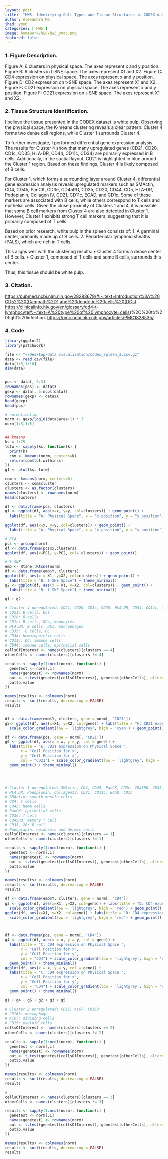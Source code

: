```yaml
---
layout: post
title:  "HW5: Identifying Cell Types and Tissue Structures in CODEX data"
author: Alexandra Mo
jhed: ymo6
categories: [ HW5 ]
image: homework/hw5/hw5_ymo6.png
featured: false
---
```


### 1. Figure Description. 
Figure A: 6 clusters in physical space. The axes represent x and y position.
Figure B: 6 clusters in t-SNE space. The axes represent X1 and X2.
Figure C: CD4 expression on physical space. The axes represent x and y position.
Figure D: CD2 expression on t-SNE space. The axes represent X1 and X2.
Figure E: CD21 expression on physical space. The axes represent x and y position.
Figure F: CD21 expression on t-SNE space. The axes represent X1 and X2.
 

### 2. Tissue Structure Identification. 
I believe the tissue presented in the CODEX dataset is white pulp. Observing the physical space, the K-means clustering reveals a clear pattern: Cluster 4 forms two dense cell regions, while Cluster 1 surrounds Cluster 4.

To further investigate, I performed differential gene expression analysis. The results for Cluster 4 show that many upregulated genes (CD21, CD20, CD1c, CD35, HLA-DR, CD44, CD11c, CD34) are primarily expressed in B cells. Additionally, in the spatial layout, CD21 is highlighted in blue around the Cluster 1 region. Based on these findings, Cluster 4 is likely composed of B cells.

For Cluster 1, which forms a surrounding layer around Cluster 4, differential gene expression analysis reveals upregulated markers such as SMActin, CD4, CD45, PanCK, CD3e, CD45RO, CD35, CD20, CD44, CD5, HLA-DR, Podoplanin, Collagen IV, CD21, CD11c, ECAD, and CD1c. Some of these markers are associated with B cells, while others correspond to T cells and epithelial cells. Given the close proximity of Clusters 1 and 4, it is possible that some B cell markers from Cluster 4 are also detected in Cluster 1. However, Cluster 1 exhibits strong T cell markers, suggesting that it is primarily composed of T cells

Based on prior research, white pulp in the spleen consists of:
	1.	A germinal center, primarily made up of B cells.
	2.	Periarteriolar lymphoid sheaths (PALS), which are rich in T cells.

This aligns well with the clustering results:
	•	Cluster 4 forms a dense center of B cells.
	•	Cluster 1, composed of T cells and some B cells, surrounds this center.

Thus, this tissue should be white pulp.


### 3. Citation.

https://pubmed.ncbi.nlm.nih.gov/28283679/#:~:text=Introduction%3A%20CD52%20(Campath%2D1,and%20dendritic%20cells%20(DCs).
https://clinicalinfo.hiv.gov/en/glossary/cd4-t-lymphocyte#:~:text=A%20type%20of%20lymphocyte.,cells)%2C%20to%20fight%20infection.
https://pmc.ncbi.nlm.nih.gov/articles/PMC1828535/

### 4. Code 

```r
library(ggplot2)
library(patchwork)

file <- "~/Desktop/data visualization/codex_spleen_3.csv.gz"
data <- read.csv(file)
data[1:5,1:10]
dim(data)


pos <- data[, 2:3]
rownames(pos) <- data$X
gexp <- data[, 5:ncol(data)]
rownames(gexp) <- data$X
head(gexp)
head(pos)

# normalization 
norm <- gexp/log10(data$area+1) * 3
norm[1:5,1:5]


## kmeans
ks = 1:25
totw <- sapply(ks, function(k) {
  print(k)
  com <- kmeans(norm, centers=k)
  return(com$tot.withinss)
})
g1 <- plot(ks, totw)

com <- kmeans(norm, centers=6)
clusters <- com$cluster
clusters <- as.factor(clusters) 
names(clusters) <- rownames(norm)
head(clusters)

df <- data.frame(pos, clusters)
g1 <- ggplot(df, aes(x=x, y=y, col=clusters)) + geom_point() + 
  labs(title = "A: Physical Space", x = "x position", y = "y position")+ theme_minimal()

ggplot(df, aes(x=x, y=y, col=clusters)) + geom_point() + 
  labs(title = "A: Physical Space", x = "x position", y = "y position") + theme_minimal()

# PCA
pcs <- prcomp(norm)
df <- data.frame(pcs$x,clusters)
ggplot(df, aes(x=PC1, y=PC2, col= clusters)) + geom_point()

# t-SNE
emb <- Rtsne::Rtsne(norm)
df <- data.frame(emb$Y, clusters)
ggplot(df, aes(x = X1, y=X2, col=clusters)) + geom_point() + 
  labs(title = "B: t-SNE Space") + theme_minimal()
g2 <- ggplot(df, aes(x = X1, y=X2, col=clusters)) + geom_point() + 
  labs(title = "B: t-SNE Space") + theme_minimal()

g1 + g2

# Cluster 4 unregulated: CD21, CD20, CD1c, CD35, HLA.DR, CD44, CD11c, CD34
# CD21: B cells, DCs
# CD20: B cells
# CD1c: B cells, DCs, monocytes
# HLA.DR: B cells, DCs, macrophages 
# CD35:  B cells, DC
# CD34: hematopoietic cells 
# CD11c: DC, immune cells
# CD44: immune cells, epithelial cells
cellsOfInterest <- names(clusters)[clusters == 4]
otherCells <- names(clusters)[clusters != 4]

results <- sapply(1:ncol(norm), function(i) {
  genetest <- norm[,i]
  names(genetest) <- rownames(norm)
  out <- t.test(genetest[cellsOfInterest], genetest[otherCells], alternative = 'greater')
  out$p.value
})

names(results) <- colnames(norm)
results <- sort(results, decreasing = FALSE)
results


df <- data.frame(emb$Y, clusters, gene = norm[, 'CD21'])
g5<- ggplot(df, aes(x=X1, y=X2, col=gene)) + labs(title = "F: CD21 expression on t-SNE Space", col = "CD21") +  
  scale_color_gradient(low = 'lightgrey', high = 'cyan') + geom_point() + theme_minimal()

df <- data.frame(pos, gene = norm[, 'CD21'])
g6 <- ggplot(df, aes(x = x, y = y, col = gene)) + 
  labs(title = "E: CD21 expression on Physical Space ", 
       x = "Cell Position for x",
       y = "Cell Position for y", 
       col = "CD21") + scale_color_gradient(low = 'lightgrey', high = 'cyan') +
  geom_point() + theme_minimal()




# Cluster 1 unregulated: SMActin, CD4, CD45, PanCK, CD3e, CD45RO, CD35, CD20, CD44, CD5
# HLA.DR, Podoplanin, CollagenIV, CD21, CD11c, ECAD, CD1c
# SMActin: smooth muscle cells 
# CD4: T cells
# CD45: hema cells
# PanCK: epithelial cells
# CD3e: T cell
# CD45RO: memory T cell
# CD35, 20: B cell
# Podoplanin: epidermis and dermis cells
cellsOfInterest <- names(clusters)[clusters == 1]
otherCells <- names(clusters)[clusters != 1]

results <- sapply(1:ncol(norm), function(i) {
  genetest <- norm[,i]
  names(genetest) <- rownames(norm)
  out <- t.test(genetest[cellsOfInterest], genetest[otherCells], alternative = 'greater')
  out$p.value
})

names(results) <- colnames(norm)
results <- sort(results, decreasing = FALSE)
results

df <- data.frame(emb$Y, clusters, gene = norm[, 'CD4'])
g3 <- ggplot(df, aes(x=X1, y=X2, col=gene)) + labs(title = "D: CD4 expression on t-SNE Space", col = "CD4") +  
  scale_color_gradient(low = 'lightgrey', high = 'red') + geom_point() + theme_minimal()
ggplot(df, aes(x=X1, y=X2, col=gene)) + labs(title = "D: CD4 expression on t-SNE Space", col = "CD4") +  
  scale_color_gradient(low = 'lightgrey', high = 'red') + geom_point() + theme_minimal()



df <- data.frame(pos, gene = norm[, 'CD4'])
g4 <- ggplot(df, aes(x = x, y = y, col = gene)) + 
  labs(title = "C: CD4 expression on Physical Space ", 
       x = "Cell Position for x",
       y = "Cell Position for y", 
       col = "CD4") + scale_color_gradient(low = 'lightgrey', high = 'red') +
  geom_point() + theme_minimal()
ggplot(df, aes(x = x, y = y, col = gene)) + 
  labs(title = "C: CD4 expression on Physical Space ", 
       x = "Cell Position for x",
       y = "Cell Position for y", 
       col = "CD4") + scale_color_gradient(low = 'lightgrey', high = 'red') +
  geom_point() + theme_minimal()

g1 + g4 + g6 + g2 + g3 + g5

# Cluster 2 unregulated: CD15, Ki67, CD163
# CD163: macrophage
# Ki67: dividing cells
# CD15: myeloid cells
cellsOfInterest <- names(clusters)[clusters == 2]
otherCells <- names(clusters)[clusters != 2]

results <- sapply(1:ncol(norm), function(i) {
  genetest <- norm[,i]
  names(genetest) <- rownames(norm)
  out <- t.test(genetest[cellsOfInterest], genetest[otherCells], alternative = 'greater')
  out$p.value
})

names(results) <- colnames(norm)
results <- sort(results, decreasing = FALSE)
results

# 
cellsOfInterest <- names(clusters)[clusters == 3]
otherCells <- names(clusters)[clusters != 3]

results <- sapply(1:ncol(norm), function(i) {
  genetest <- norm[,i]
  names(genetest) <- rownames(norm)
  out <- t.test(genetest[cellsOfInterest], genetest[otherCells], alternative = 'greater')
  out$p.value
})

names(results) <- colnames(norm)
results <- sort(results, decreasing = FALSE)
results

```
